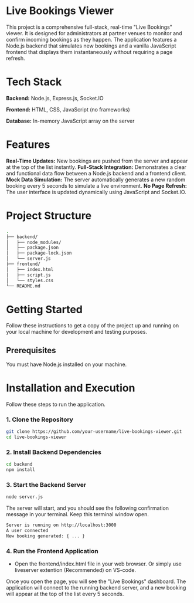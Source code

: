 # Live Bookings Viewer
This project is a comprehensive full-stack, real-time "Live Bookings" viewer. It is designed for administrators at partner venues to monitor and confirm incoming bookings as they happen. The application features a Node.js backend that simulates new bookings and a vanilla JavaScript frontend that displays them instantaneously without requiring a page refresh.


# Tech Stack
**Backend:** Node.js, Express.js, Socket.IO

**Frontend:** HTML, CSS, JavaScript (no frameworks)

**Database:** In-memory JavaScript array on the server


# Features
**Real-Time Updates:** New bookings are pushed from the server and appear at the top of the list instantly.
**Full-Stack Integration:** Demonstrates a clear and functional data flow between a Node.js backend and a frontend client.
**Mock Data Simulation:** The server automatically generates a new random booking every 5 seconds to simulate a live environment.
**No Page Refresh:** The user interface is updated dynamically using JavaScript and Socket.IO.


# Project Structure
```bash
.
├── backend/
│   ├── node_modules/
│   ├── package.json
│   ├── package-lock.json
│   └── server.js
├── frontend/
│   ├── index.html
│   ├── script.js
│   └── styles.css
└── README.md
```


# Getting Started
Follow these instructions to get a copy of the project up and running on your local machine for development and testing purposes.

## Prerequisites
You must have Node.js installed on your machine.

# Installation and Execution
Follow these steps to run the application.
### 1. Clone the Repository
```bash
git clone https://github.com/your-username/live-bookings-viewer.git
cd live-bookings-viewer
```
### 2. Install Backend Dependencies
```bash
cd backend
npm install
```
### 3. Start the Backend Server
```bash
node server.js
```
The server will start, and you should see the following confirmation message in your terminal. Keep this terminal window open.
```bash
Server is running on http://localhost:3000
A user connected
New booking generated: { ... }
```
### 4. Run the Frontend Application
- Open the frontend/index.html file in your web browser. Or simply use liveserver extention (Recommended) on VS-code.


Once you open the page, you will see the "Live Bookings" dashboard. The application will connect to the running backend server, and a new booking will appear at the top of the list every 5 seconds.

